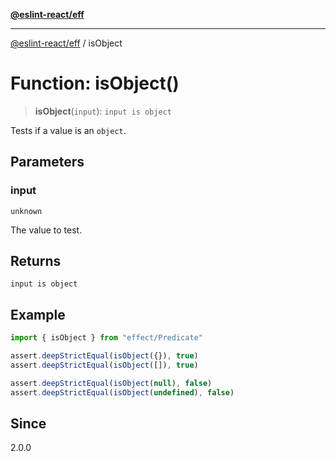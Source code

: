 [**@eslint-react/eff**](../README.md)

***

[@eslint-react/eff](../README.md) / isObject

# Function: isObject()

> **isObject**(`input`): `input is object`

Tests if a value is an `object`.

## Parameters

### input

`unknown`

The value to test.

## Returns

`input is object`

## Example

```ts
import { isObject } from "effect/Predicate"

assert.deepStrictEqual(isObject({}), true)
assert.deepStrictEqual(isObject([]), true)

assert.deepStrictEqual(isObject(null), false)
assert.deepStrictEqual(isObject(undefined), false)
```

## Since

2.0.0
